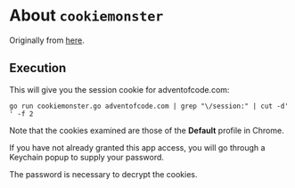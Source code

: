 # About `cookiemonster`

Originally from [here](https://gist.github.com/dacort/bd6a5116224c594b14db).

## Execution

This will give you the session cookie for adventofcode.com:

`go run cookiemonster.go adventofcode.com | grep "\/session:" | cut -d' ' -f 2`

Note that the cookies examined are those of the **Default** profile in Chrome.

If you have not already granted this app access, you will go through a Keychain popup to supply your password.

The password is necessary to decrypt the cookies.
